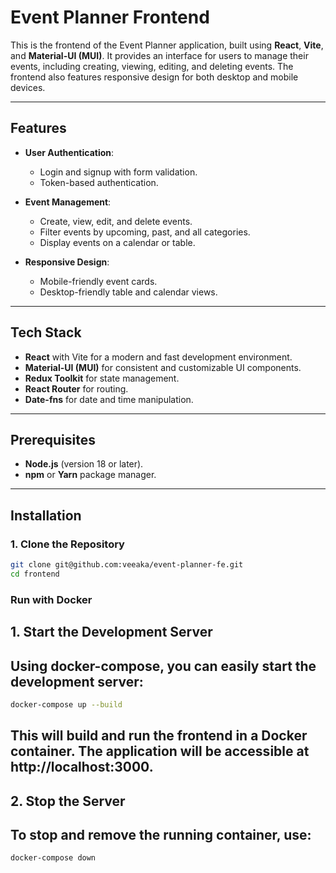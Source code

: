 # Event Planner Frontend

This is the frontend of the Event Planner application, built using **React**, **Vite**, and **Material-UI (MUI)**. It provides an interface for users to manage their events, including creating, viewing, editing, and deleting events. The frontend also features responsive design for both desktop and mobile devices.

---

## Features

- **User Authentication**:
  - Login and signup with form validation.
  - Token-based authentication.

- **Event Management**:
  - Create, view, edit, and delete events.
  - Filter events by upcoming, past, and all categories.
  - Display events on a calendar or table.

- **Responsive Design**:
  - Mobile-friendly event cards.
  - Desktop-friendly table and calendar views.

---

## Tech Stack

- **React** with Vite for a modern and fast development environment.
- **Material-UI (MUI)** for consistent and customizable UI components.
- **Redux Toolkit** for state management.
- **React Router** for routing.
- **Date-fns** for date and time manipulation.

---

## Prerequisites

- **Node.js** (version 18 or later).
- **npm** or **Yarn** package manager.

---

## Installation

### 1. Clone the Repository
```bash
git clone git@github.com:veeaka/event-planner-fe.git
cd frontend
```

### Run with Docker

## 1. Start the Development Server

## Using docker-compose, you can easily start the development server:
```bash
docker-compose up --build
```
## This will build and run the frontend in a Docker container. The application will be accessible at http://localhost:3000.
## 2. Stop the Server

## To stop and remove the running container, use:
```bash
docker-compose down
```